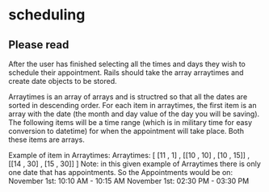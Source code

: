 # scheduling

## Please read

After the user has finished selecting all the times and days they wish to schedule their appointment. Rails should take the array arraytimes and create date objects to be stored. 

Arraytimes is an array of arrays and is structred so that all the dates are sorted in descending order. For each item in arraytimes, the first item is an array with the date (the month and day value of the day you will be saving). The following items will be a time range (which is in military time for easy conversion to datetime) for when the appointment will take place. Both these items are arrays.

Example of item in Arraytimes:
Arraytimes: [ [11 , 1] , [[10 , 10] , [10 , 15]] , [[14 , 30] , [15 , 30]] ]
Note: in this given example of Arraytimes there is only one date that has appointments. 
So the Appointments would be on:
November 1st: 10:10 AM - 10:15 AM
November 1st: 02:30 PM - 03:30 PM